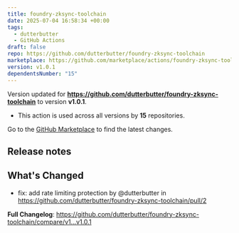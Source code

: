 ```yaml
---
title: foundry-zksync-toolchain
date: 2025-07-04 16:58:34 +00:00
tags:
  - dutterbutter
  - GitHub Actions
draft: false
repo: https://github.com/dutterbutter/foundry-zksync-toolchain
marketplace: https://github.com/marketplace/actions/foundry-zksync-toolchain
version: v1.0.1
dependentsNumber: "15"
---
```



Version updated for **https://github.com/dutterbutter/foundry-zksync-toolchain** to version **v1.0.1**.
- This action is used across all versions by **15** repositories.

Go to the [GitHub Marketplace](https://github.com/marketplace/actions/foundry-zksync-toolchain) to find the latest changes.

## Release notes

## What's Changed
* fix: add rate limiting protection by @dutterbutter in https://github.com/dutterbutter/foundry-zksync-toolchain/pull/2


**Full Changelog**: https://github.com/dutterbutter/foundry-zksync-toolchain/compare/v1...v1.0.1
